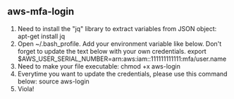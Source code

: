 aws-mfa-login
--------------
1. Need to install the "jq" library to extract variables from JSON object:
    apt-get install jq
2. Open ~/.bash_profile. Add your environment variable like below. Don't forget to update the text below with your own credentials.
    export $AWS_USER_SERIAL_NUMBER=arn:aws:iam::111111111111:mfa/user.name
2. Need to make your file executable:
    chmod +x aws-login
3. Everytime you want to update the credentials, please use this command below:
    source aws-login
4. Viola!
